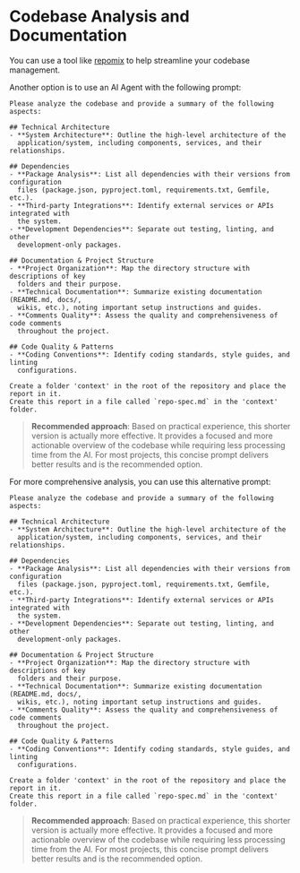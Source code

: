 # Codebase Analysis and Documentation
 

You can use a tool like [repomix](https://github.com/yamadashy/repomix) to help streamline your codebase management.

Another option is to use an AI Agent with the following prompt:

```prompt
Please analyze the codebase and provide a summary of the following aspects:

## Technical Architecture
- **System Architecture**: Outline the high-level architecture of the 
  application/system, including components, services, and their relationships.

## Dependencies
- **Package Analysis**: List all dependencies with their versions from configuration 
  files (package.json, pyproject.toml, requirements.txt, Gemfile, etc.).
- **Third-party Integrations**: Identify external services or APIs integrated with 
  the system.
- **Development Dependencies**: Separate out testing, linting, and other 
  development-only packages.

## Documentation & Project Structure
- **Project Organization**: Map the directory structure with descriptions of key 
  folders and their purpose.
- **Technical Documentation**: Summarize existing documentation (README.md, docs/, 
  wikis, etc.), noting important setup instructions and guides.
- **Comments Quality**: Assess the quality and comprehensiveness of code comments 
  throughout the project.

## Code Quality & Patterns
- **Coding Conventions**: Identify coding standards, style guides, and linting 
  configurations.

Create a folder 'context' in the root of the repository and place the report in it.
Create this report in a file called `repo-spec.md` in the 'context' folder.
```

> **Recommended approach**: Based on practical experience, this shorter version is actually more effective. It provides a focused and more actionable overview of the codebase while requiring less processing time from the AI. For most projects, this concise prompt delivers better results and is the recommended option.

For more comprehensive analysis, you can use this alternative prompt:

```prompt
Please analyze the codebase and provide a summary of the following aspects:

## Technical Architecture
- **System Architecture**: Outline the high-level architecture of the 
  application/system, including components, services, and their relationships.

## Dependencies
- **Package Analysis**: List all dependencies with their versions from configuration 
  files (package.json, pyproject.toml, requirements.txt, Gemfile, etc.).
- **Third-party Integrations**: Identify external services or APIs integrated with 
  the system.
- **Development Dependencies**: Separate out testing, linting, and other 
  development-only packages.

## Documentation & Project Structure
- **Project Organization**: Map the directory structure with descriptions of key 
  folders and their purpose.
- **Technical Documentation**: Summarize existing documentation (README.md, docs/, 
  wikis, etc.), noting important setup instructions and guides.
- **Comments Quality**: Assess the quality and comprehensiveness of code comments 
  throughout the project.

## Code Quality & Patterns
- **Coding Conventions**: Identify coding standards, style guides, and linting 
  configurations.

Create a folder 'context' in the root of the repository and place the report in it.
Create this report in a file called `repo-spec.md` in the 'context' folder.
```

  > **Recommended approach**: Based on practical experience, this shorter version is actually more effective. It provides a focused and more actionable overview of the codebase while requiring less processing time from the AI. For most projects, this concise prompt delivers better results and is the recommended option.